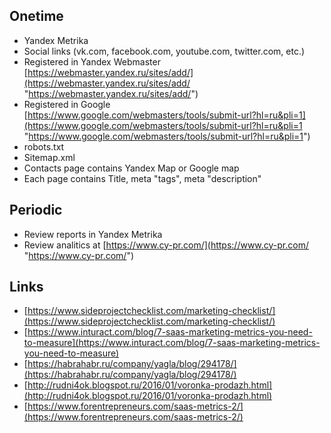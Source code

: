 ## Onetime
- Yandex Metrika
- Social links (vk.com, facebook.com, youtube.com, twitter.com, etc.)
- Registered in Yandex Webmaster [https://webmaster.yandex.ru/sites/add/](https://webmaster.yandex.ru/sites/add/ "https://webmaster.yandex.ru/sites/add/")
- Registered in Google [https://www.google.com/webmasters/tools/submit-url?hl=ru&pli=1](https://www.google.com/webmasters/tools/submit-url?hl=ru&pli=1 "https://www.google.com/webmasters/tools/submit-url?hl=ru&pli=1")
- robots.txt
- Sitemap.xml
- Contacts page contains Yandex Map or Google map
- Each page contains Title, meta "tags", meta "description"

## Periodic
- Review reports in Yandex Metrika
- Review analitics at [https://www.cy-pr.com/](https://www.cy-pr.com/ "https://www.cy-pr.com/") 

## Links
- [https://www.sideprojectchecklist.com/marketing-checklist/](https://www.sideprojectchecklist.com/marketing-checklist/)
- [https://www.inturact.com/blog/7-saas-marketing-metrics-you-need-to-measure](https://www.inturact.com/blog/7-saas-marketing-metrics-you-need-to-measure)
- [https://habrahabr.ru/company/yagla/blog/294178/](https://habrahabr.ru/company/yagla/blog/294178/)
- [http://rudni4ok.blogspot.ru/2016/01/voronka-prodazh.html](http://rudni4ok.blogspot.ru/2016/01/voronka-prodazh.html)
- [https://www.forentrepreneurs.com/saas-metrics-2/](https://www.forentrepreneurs.com/saas-metrics-2/)
